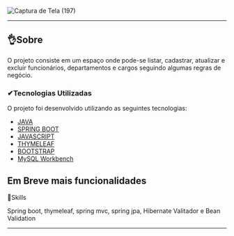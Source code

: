 
![Captura de Tela (197)](https://github.com/FagnerCarrena/Controle_Funcionarios/assets/104034694/0a6ebbcc-f8c5-47ec-9b19-90ba5c2be396)


---
##   👌Sobre
O projeto consiste em um espaço onde pode-se listar, cadastrar, atualizar e excluir funcionários, departamentos e cargos 
seguindo algumas regras de negócio. 



###  ✔Tecnologias Utilizadas
O projeto foi desenvolvido utilizando as seguintes tecnologias:
- [JAVA](https://www.java.com/pt-BR/)
- [SPRING BOOT](https://spring.io/projects/spring-boot/)
- [JAVASCRIPT](https://developer.mozilla.org/pt-BR/docs/Web/JavaScript)
- [THYMELEAF](https://www.thymeleaf.org/)
- [BOOTSTRAP](https://getbootstrap.com/docs/4.6/getting-started/introduction/)
- [MySQL Workbench](https://www.mysql.com/products/workbench/)






##     Em Breve mais funcionalidades




🦾Skills

 Spring boot, thymeleaf, spring mvc, spring jpa, Hibernate Valitador e Bean Validation



---

